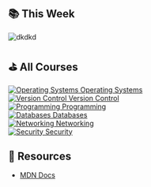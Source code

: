 ## 📚 This Week
![dkdkd](https://firebasestorage.googleapis.com/v0/b/gh-fundamentals.appspot.com/o/Covers%2FProgramming.png?alt=media&token=9a0f95d7-9730-4604-a365-4f5f2b9b225a)

## ⛳️  All Courses

<div class="grid">

<div class="grid-item">
        <a href="-">
        <img class="full-width" src="---" alt="Operating Systems">
        Operating Systems
    </a>
</div>
<div class="grid-item">
    <a href="-">
        <img class="full-width" src="---" alt="Version Control">
        Version Control
    </a>
</div>
<div class="grid-item">
    <a href="-">
        <img class="full-width" src="---" alt="Programming">
        Programming
    </a>
</div>
<div class="grid-item">
    <a href="-">
        <img class="full-width" src="---" alt="Databases">
        Databases
    </a>
</div>
<div class="grid-item">
    <a href="-">
        <img class="full-width" src="---" alt="Networking">
        Networking
    </a>
</div>
<div class="grid-item">
    <a href="-">
        <img class="full-width" src="---" alt="Security">
        Security
    </a>
</div>


</div>

## 🧰 Resources

 - [MDN Docs](https://developer.mozilla.org/en-US/)
